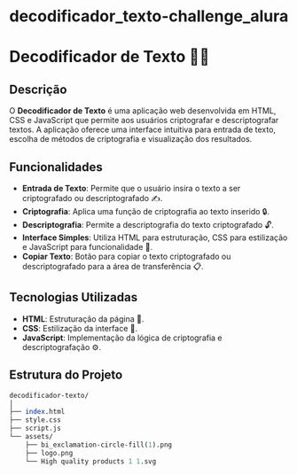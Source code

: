 # decodificador_texto-challenge_alura

# Decodificador de Texto 🕵️‍♂️

## Descrição

O **Decodificador de Texto** é uma aplicação web desenvolvida em HTML, CSS e JavaScript que permite aos usuários criptografar e descriptografar textos. A aplicação oferece uma interface intuitiva para entrada de texto, escolha de métodos de criptografia e visualização dos resultados.

## Funcionalidades

- **Entrada de Texto**: Permite que o usuário insira o texto a ser criptografado ou descriptografado ✍️.
- **Criptografia**: Aplica uma função de criptografia ao texto inserido 🔒.
- **Descriptografia**: Permite a descriptografia do texto criptografado 🔓.
- **Interface Simples**: Utiliza HTML para estruturação, CSS para estilização e JavaScript para funcionalidade 🌟.
- **Copiar Texto**: Botão para copiar o texto criptografado ou descriptografado para a área de transferência 📋.

## Tecnologias Utilizadas

- **HTML**: Estruturação da página 📄.
- **CSS**: Estilização da interface 🎨.
- **JavaScript**: Implementação da lógica de criptografia e descriptografação ⚙️.

## Estrutura do Projeto

```pl
decodificador-texto/
│
├── index.html
├── style.css
├── script.js
└── assets/
    ├── bi_exclamation-circle-fill(1).png
    ├── logo.png
    └── High quality products 1 1.svg

